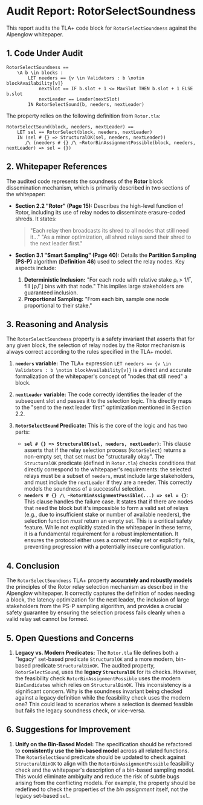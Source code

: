 # Audit Report: RotorSelectSoundness

This report audits the TLA+ code block for `RotorSelectSoundness` against the Alpenglow whitepaper.

## 1. Code Under Audit

```tla
RotorSelectSoundness ==
    \A b \in blocks :
        LET needers == {v \in Validators : b \notin blockAvailability[v]}
            nextSlot == IF b.slot + 1 <= MaxSlot THEN b.slot + 1 ELSE b.slot
            nextLeader == Leader(nextSlot)
        IN RotorSelectSound(b, needers, nextLeader)
```

The property relies on the following definition from `Rotor.tla`:
```tla
RotorSelectSound(block, needers, nextLeader) ==
    LET sel == RotorSelect(block, needers, nextLeader)
    IN (sel # {} => StructuralOK(sel, needers, nextLeader))
       /\ (needers # {} /\ ~RotorBinAssignmentPossible(block, needers, nextLeader) => sel = {})
```

## 2. Whitepaper References

The audited code represents the soundness of the **Rotor** block dissemination mechanism, which is primarily described in two sections of the whitepaper:

*   **Section 2.2 "Rotor" (Page 15):** Describes the high-level function of Rotor, including its use of relay nodes to disseminate erasure-coded shreds. It states:
    > "Each relay then broadcasts its shred to all nodes that still need it..."
    > "As a minor optimization, all shred relays send their shred to the next leader first."

*   **Section 3.1 "Smart Sampling" (Page 40):** Details the **Partition Sampling (PS-P)** algorithm (**Definition 46**) used to select the relay nodes. Key aspects include:
    1.  **Deterministic Inclusion:** "For each node with relative stake ρᵢ > 1/Γ, fill ⌊ρᵢΓ⌋ bins with that node." This implies large stakeholders are guaranteed inclusion.
    2.  **Proportional Sampling:** "From each bin, sample one node proportional to their stake."

## 3. Reasoning and Analysis

The `RotorSelectSoundness` property is a safety invariant that asserts that for any given block, the selection of relay nodes by the Rotor mechanism is always correct according to the rules specified in the TLA+ model.

1.  **`needers` variable:** The TLA+ expression `LET needers == {v \in Validators : b \notin blockAvailability[v]}` is a direct and accurate formalization of the whitepaper's concept of "nodes that still need" a block.

2.  **`nextLeader` variable:** The code correctly identifies the leader of the subsequent slot and passes it to the selection logic. This directly maps to the "send to the next leader first" optimization mentioned in Section 2.2.

3.  **`RotorSelectSound` Predicate:** This is the core of the logic and has two parts:
    *   **`sel # {} => StructuralOK(sel, needers, nextLeader)`**: This clause asserts that if the relay selection process (`RotorSelect`) returns a non-empty set, that set must be "structurally okay". The `StructuralOK` predicate (defined in `Rotor.tla`) checks conditions that directly correspond to the whitepaper's requirements: the selected relays must be a subset of `needers`, must include large stakeholders, and must include the `nextLeader` if they are a needer. This correctly models the soundness of a successful selection.
    *   **`needers # {} /\ ~RotorBinAssignmentPossible(...) => sel = {}`**: This clause handles the failure case. It states that if there are nodes that need the block but it's impossible to form a valid set of relays (e.g., due to insufficient stake or number of available needers), the selection function *must* return an empty set. This is a critical safety feature. While not explicitly stated in the whitepaper in these terms, it is a fundamental requirement for a robust implementation. It ensures the protocol either uses a correct relay set or explicitly fails, preventing progression with a potentially insecure configuration.

## 4. Conclusion

The `RotorSelectSoundness` TLA+ property **accurately and robustly models** the principles of the Rotor relay selection mechanism as described in the Alpenglow whitepaper. It correctly captures the definition of nodes needing a block, the latency optimization for the next leader, the inclusion of large stakeholders from the PS-P sampling algorithm, and provides a crucial safety guarantee by ensuring the selection process fails cleanly when a valid relay set cannot be formed.

## 5. Open Questions and Concerns

1.  **Legacy vs. Modern Predicates:** The `Rotor.tla` file defines both a "legacy" set-based predicate `StructuralOK` and a more modern, bin-based predicate `StructuralBinOK`. The audited property, `RotorSelectSound`, uses the **legacy `StructuralOK`** for its checks. However, the feasibility check `RotorBinAssignmentPossible` uses the modern `BinCandidates` which relies on `StructuralBinOK`. This inconsistency is a significant concern. Why is the soundness invariant being checked against a legacy definition while the feasibility check uses the modern one? This could lead to scenarios where a selection is deemed feasible but fails the legacy soundness check, or vice-versa.

## 6. Suggestions for Improvement

1.  **Unify on the Bin-Based Model:** The specification should be refactored to **consistently use the bin-based model** across all related functions. The `RotorSelectSound` predicate should be updated to check against `StructuralBinOK` to align with the `RotorBinAssignmentPossible` feasibility check and the whitepaper's description of a bin-based sampling model. This would eliminate ambiguity and reduce the risk of subtle bugs arising from the conflicting models. For example, the property should be redefined to check the properties of the *bin assignment* itself, not the legacy set-based `sel`.
```